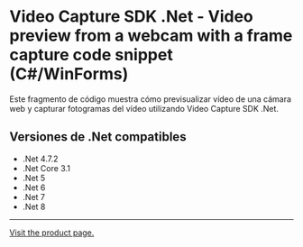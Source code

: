 ﻿# Video Capture SDK .Net - Video preview from a webcam with a frame capture code snippet (C#/WinForms)

Este fragmento de código muestra cómo previsualizar vídeo de una cámara web y capturar fotogramas del vídeo utilizando Video Capture SDK .Net.

## Versiones de .Net compatibles

* .Net 4.7.2
* .Net Core 3.1
* .Net 5
* .Net 6
* .Net 7
* .Net 8

---

[Visit the product page.](https://www.visioforge.com/video-capture-sdk-net)
